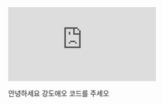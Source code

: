 ![이미지 이름](https://timg.humoruniv.com/thumb_crop_resize.php?url=http://down.humoruniv.com/hwiparambbs/data/pdswait/a_w202860001_7d962aa66a46d53f1cf89e0d0e17790d63743915.jpg?SIZE=500x383)

안녕하세요 강도애오
코드를 주세오
